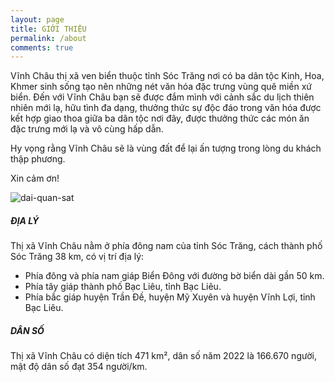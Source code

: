 ```yaml
---
layout: page
title: GIỚI THIỆU
permalink: /about
comments: true
---
```


<div class="row justify-content-between">
<div class="col-md-8 pr-5">

<p>Vĩnh Châu thị xã ven biển thuộc tỉnh Sóc Trăng nơi có ba dân tộc Kinh, Hoa, Khmer sinh sống tạo nên những nét văn hóa đặc trưng vùng quê miền xứ biển. Đến với Vĩnh Châu bạn sẽ được đắm mình với cảnh sắc du lịch thiên nhiên mới lạ, hữu tình đa dạng, thưởng thức sự độc đáo trong văn hóa được kết hợp giao thoa giữa ba dân tộc nơi đây, được thưởng thức các món ăn đặc trưng mới lạ và vô cùng hấp dẫn.</p>
<p>Hy vọng rằng Vĩnh Châu sẽ là vùng đất để lại ấn tượng trong lòng du khách thập phương.</p>
<p>Xin cảm ơn!</p>

<p class="mb-5"><img class="shadow-lg" src="{{site.baseurl}}/assets/images/dai-quan-sat.jpg" alt="dai-quan-sat" /></p>

</div>

<div class="col-md-4">

<div class="sticky-top sticky-top-80">
<h5>ĐỊA LÝ</h5>

<p>Thị xã Vĩnh Châu nằm ở phía đông nam của tỉnh Sóc Trăng, cách thành phố Sóc Trăng 38 km, có vị trí địa lý:</p>
<ul>
    <li>Phía đông và phía nam giáp Biển Đông với đường bờ biển dài gần 50 km.</li>
    <li>Phía tây giáp thành phố Bạc Liêu, tỉnh Bạc Liêu.</li>
    <li>Phía bắc giáp huyện Trần Đề, huyện Mỹ Xuyên và huyện Vĩnh Lợi, tỉnh Bạc Liêu.</li>
</ul>
<h5>DÂN SỐ</h5>
<p>Thị xã Vĩnh Châu có diện tích 471 km², dân số năm 2022 là 166.670 người, mật độ dân số đạt 354 người/km.</p>

</div>
</div>
</div>
